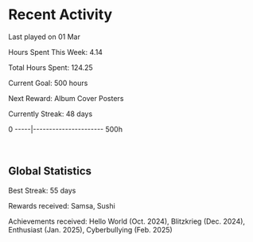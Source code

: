 # Recent Activity
Last played on 01 Mar  

Hours Spent This Week: 4.14  

Total Hours Spent: 124.25  

Current Goal: 500 hours  

Next Reward: Album Cover Posters 

Currently Streak: 48 days 

0 -----|---------------------- 500h  
<br><br>

## Global Statistics
Best Streak: 55 days

Rewards received: Samsa, Sushi

Achievements received: Hello World (Oct. 2024), Blitzkrieg (Dec. 2024), Enthusiast (Jan. 2025), Cyberbullying (Feb. 2025)
